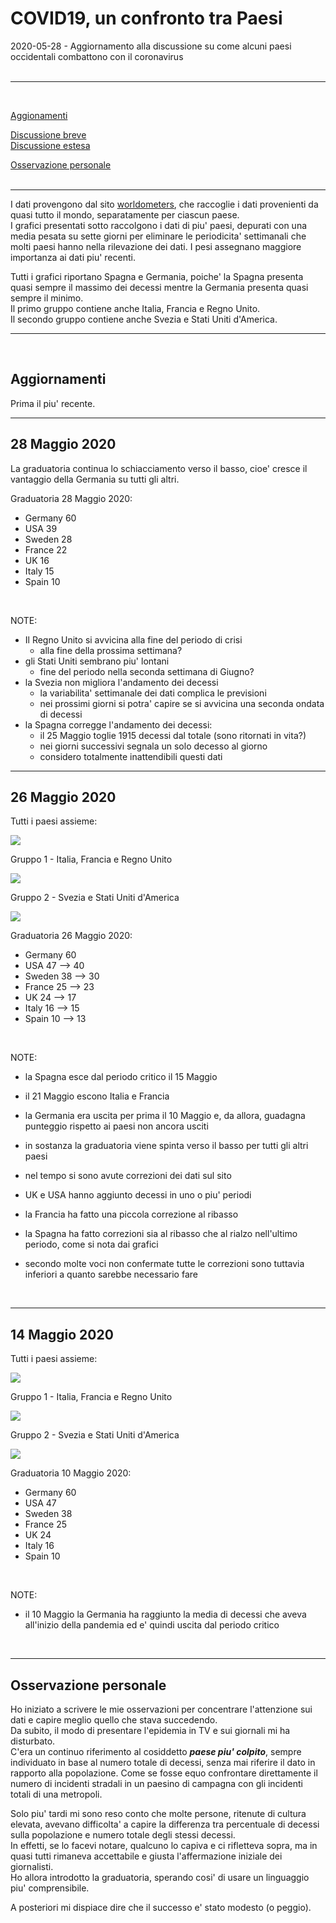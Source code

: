# COVID19, un confronto tra Paesi

2020-05-28 - Aggiornamento alla discussione su come alcuni paesi occidentali combattono con il coronavirus  
<br />  

----
<br />  


[Aggionamenti](./0.UPDATE.italiano.md#aggiornamenti)  
  
[Discussione breve](https://github.com/fpirri/covid19/blob/master/short.README.italiano.md)  
[Discussione estesa](https://github.com/fpirri/covid19/blob/master/README.italiano.md)  
  
[Osservazione personale](./0.UPDATE.italiano.md#osservazione-personale)  
<br />  
    
----

I dati provengono dal sito  [worldometers](https://www.worldometers.info/coronavirus/#countries), che raccoglie i dati provenienti da quasi tutto il mondo, separatamente per ciascun paese.  
I grafici presentati sotto raccolgono i dati di piu' paesi, depurati con una media pesata su sette giorni per eliminare le periodicita' settimanali che molti paesi hanno nella rilevazione dei dati.
I pesi assegnano maggiore importanza ai dati piu' recenti.  
  
Tutti i grafici riportano Spagna e Germania, poiche' la Spagna presenta quasi sempre il massimo dei decessi mentre la Germania presenta quasi sempre il minimo.  
Il primo gruppo contiene anche Italia, Francia e Regno Unito.  
Il secondo gruppo contiene anche Svezia e Stati Uniti d'America.  
  
 ----
 
<br />

Aggiornamenti
----  
  
Prima il piu' recente.  
  
----
  
28 Maggio 2020
----

La graduatoria continua lo schiacciamento verso il basso, cioe' cresce il vantaggio della Germania su tutti gli altri.  

Graduatoria 28 Maggio 2020:  
*    Germany   60
*    USA      39
*    Sweden   28
*    France    22
*    UK      16
*    Italy     15
*    Spain     10
<br />
  
  NOTE:  
* Il Regno Unito si avvicina alla fine del periodo di crisi  
    - alla fine della prossima settimana?  
* gli Stati Uniti sembrano piu' lontani  
     - fine del periodo nella seconda settimana di Giugno?  
* la Svezia non migliora l'andamento dei decessi
     - la variabilita' settimanale dei dati complica le previsioni
     - nei prossimi giorni si potra' capire se si avvicina una seconda ondata di decessi
* la Spagna corregge l'andamento dei decessi:  
    * il 25 Maggio toglie 1915 decessi dal totale (sono ritornati in vita?)  
    * nei giorni successivi segnala un solo decesso al giorno  
    * considero totalmente inattendibili questi dati  

----  

26 Maggio 2020
----

Tutti i paesi assieme:

<img src="https://github.com/fpirri/covid19/raw/master/history/images/archive/2020-05-26%20Countries%20Daily%20Deaths%20per%20Million.wma.all.png">

Gruppo 1 -  Italia, Francia e Regno Unito

<img src="https://github.com/fpirri/covid19/raw/master/history/images/archive/2020-05-26%20Countries%20Daily%20Deaths%20per%20Million.wma.gr1.png">

Gruppo 2 -  Svezia e Stati Uniti d'America

<img src="https://github.com/fpirri/covid19/raw/master/history/images/archive/2020-05-26%20Countries%20Daily%20Deaths%20per%20Million.wma.gr2.png">
  
Graduatoria 26 Maggio 2020:  
*    Germany   60
*    USA      47 --> 40
*    Sweden   38 --> 30
*    France    25 --> 23
*    UK      24 --> 17
*    Italy     16 --> 15
*    Spain     10 --> 13
<br />
  
  NOTE:
  - la Spagna esce dal periodo critico il 15 Maggio
  - il 21 Maggio escono Italia e Francia
  - la Germania era uscita per prima il 10 Maggio e, da allora, guadagna punteggio rispetto ai paesi non ancora usciti
  - in sostanza la graduatoria viene spinta verso il basso per tutti gli altri paesi  
  
  - nel tempo si sono avute correzioni dei dati sul sito
  - UK e USA hanno aggiunto decessi in uno o piu' periodi
  - la Francia ha fatto una piccola correzione al ribasso
  - la Spagna ha fatto correzioni sia al ribasso che al rialzo nell'ultimo periodo, come si nota dai grafici
  - secondo molte voci non confermate tutte le correzioni sono tuttavia inferiori a quanto sarebbe necessario fare

<br />
  

----

14 Maggio 2020
----

Tutti i paesi assieme:

<img src="https://github.com/fpirri/covid19/raw/master/history/images/archive/2020-05-14%20Countries%20Daily%20Deaths%20per%20Million.wma.all.png">

Gruppo 1 -  Italia, Francia e Regno Unito

<img src="https://github.com/fpirri/covid19/raw/master/history/images/archive/2020-05-14%20Countries%20Daily%20Deaths%20per%20Million.wma.gr1.png">

Gruppo 2 -  Svezia e Stati Uniti d'America

<img src="https://github.com/fpirri/covid19/raw/master/history/images/archive/2020-05-14%20Countries%20Daily%20Deaths%20per%20Million.wma.gr2.png">
  
Graduatoria 10 Maggio 2020:  
*    Germany   60
*    USA      47
*    Sweden   38
*    France    25
*    UK      24
*    Italy     16
*    Spain     10
<br />
  
  NOTE:
  - il 10 Maggio la Germania ha raggiunto la media di decessi che aveva all'inizio della pandemia ed e' quindi uscita dal periodo critico

<br />
  

----
   
Osservazione personale
----
Ho iniziato a scrivere le mie osservazioni per concentrare l'attenzione sui dati e capire meglio quello che stava succedendo.  
Da subito, il modo di presentare l'epidemia in TV e sui giornali mi ha disturbato.  
C'era un continuo riferimento al cosiddetto ***paese piu' colpito***, sempre individuato in base al numero totale di decessi, senza mai riferire il dato in rapporto alla popolazione.
Come se fosse equo confrontare direttamente il numero di incidenti stradali in un paesino di campagna con gli incidenti totali di una metropoli.  
  
Solo piu' tardi mi sono reso conto che molte persone, ritenute di cultura elevata, avevano difficolta' a capire la differenza tra percentuale di decessi sulla popolazione e numero totale degli stessi decessi.  
In effetti, se lo facevi notare, qualcuno lo capiva e ci rifletteva sopra, ma in quasi tutti rimaneva accettabile e giusta l'affermazione iniziale dei giornalisti.  
Ho allora introdotto la graduatoria, sperando cosi' di usare un  linguaggio piu' comprensibile.  

A posteriori mi dispiace dire che il successo e' stato modesto (o peggio).




